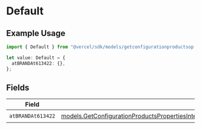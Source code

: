 # Default

## Example Usage

```typescript
import { Default } from "@vercel/sdk/models/getconfigurationproductsop.js";

let value: Default = {
  atBRANDAt613422: {},
};
```

## Fields

| Field                                                                                                                                                                                                                                                                      | Type                                                                                                                                                                                                                                                                       | Required                                                                                                                                                                                                                                                                   | Description                                                                                                                                                                                                                                                                |
| -------------------------------------------------------------------------------------------------------------------------------------------------------------------------------------------------------------------------------------------------------------------------- | -------------------------------------------------------------------------------------------------------------------------------------------------------------------------------------------------------------------------------------------------------------------------- | -------------------------------------------------------------------------------------------------------------------------------------------------------------------------------------------------------------------------------------------------------------------------- | -------------------------------------------------------------------------------------------------------------------------------------------------------------------------------------------------------------------------------------------------------------------------- |
| `atBRANDAt613422`                                                                                                                                                                                                                                                          | [models.GetConfigurationProductsPropertiesIntegrationsResponse200ApplicationJSONResponseBodyProductsMetadataSchemaAtBRANDAt613422](../models/getconfigurationproductspropertiesintegrationsresponse200applicationjsonresponsebodyproductsmetadataschemaatbrandat613422.md) | :heavy_check_mark:                                                                                                                                                                                                                                                         | N/A                                                                                                                                                                                                                                                                        |